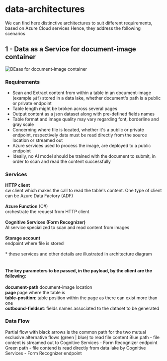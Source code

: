 # data-architectures

We can find here distinctive architectures to suit different requirements, based on Azure Cloud services
Hence, they address the following scenarios

## 1 - Data as a Service for document-image container

![DEaas for document-image container](/data-architectures/master/DEaaS-4document-image-2.png)

### Requirements
- Scan and Extract content from within a table in an document-image (example `pdf`) stored in a data lake, whether document's path is a public or private endpoint
- Table length might be broken across several pages
- Output content as a json dataset along with pre-defined fields names
- Table format and image quality may vary regarding font, borderline and gray scale
- Concerning where file is located, whether it's a public or private endpoint, respectively data must be read directly from the source location or streamed out
- Azure services used to process the image, are deployed to a public endpoint
- Ideally, no AI model should be trained with the document to submit, in order to scan and read the content successfully

### Services
**HTTP client**</br>
sw client which makes the call to read the table's content. One type of client can be Azure Data Factory (ADF) </br></br>
**Azure Function** (C#) </br>
orchestrate the request from HTTP client </br></br>
**Cognitive Services (Form Recognizer)** </br> 
AI service specialized to scan and read content from images </br></br>
**Storage account** </br>
endpoint where file is stored </br></br>
\* these services and other details are illustrated in architecture diagram 
</br></br>
#### The key parameters to be passed, in the payload, by the client are the following: </br>
**document-path** document-image location </br>
**page** page where the table is </br>
**table-position**: table position within the page as there can exist more than one </br>
**outbound-fieldset**: fields names associated to the dataset to be generated

### Data Flow
Partial flow with black arrows is the common path for the two mutual exclusive alternative flows (green | blue) to read file content
Blue path - file content is streamed out to Cognitive Services - Form Recognizer endpoint
Green path - file contend is read directly from data lake by Cognitive Services - Form Recognizer endpoint
